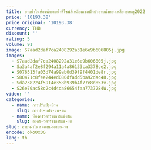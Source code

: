 ```yaml
---
title: อาบน้ำในห้องน้ำอาบน้ำดีไซน์สี่เหลี่ยมเซตฝักบัวอาบน้ำทองเหลืองสุดหรู2022
price: '10193.38'
price_original: '10193.38'
currency: THB
discount: ''
rating: 5
volume: 91
image: S7aad2daf7ca2408292a31e6e9b606805j.jpg
images:
  - S7aad2daf7ca2408292a31e6e9b606805j.jpg
  - Sa3a4af2e8f294a11a4a86133ca3378ce2.jpg
  - S076513fa03d74a99ab0d39f9f4401de8r.jpg
  - S80471c8fee244ed080dfadd5ba92dac48.jpg
  - Sda238224f5914e358b939b4f77e8d853v.jpg
  - S26e70ac58c2c4d4da86654faa7737284W.jpg
video: ''
categories:
  - name: การปรับปรุงบ้าน
    slug: การปร-บปร-งบ-าน
  - name: ห้องครัวตารางการแข่งขัน
    slug: องคร-วตารางการแข-งข
slug: อาบน-ำในห-องน-ำอาบน-ำด
encode: oko0x0G
lang: th
---
```

  
